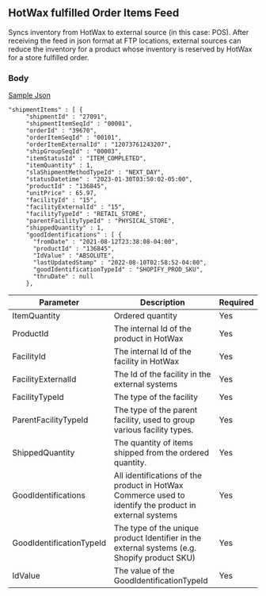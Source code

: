 ## HotWax fulfilled Order Items Feed

Syncs inventory from HotWax to external source (in this case: POS). After receiving the feed in json format at FTP locations, external sources can reduce the inventory for a product whose inventory is reserved by HotWax for a store fulfilled order. 

### Body 
[Sample Json](https://github.com/Dhiraj1405/oms-documentation/blob/BOPIS_API/HOTWAX-HotWaxFulfilledOrderItemsFeed-2023-01-31-04-22-05%20(1).json)

```
"shipmentItems" : [ {
     "shipmentId" : "27091",
     "shipmentItemSeqId" : "00001",
     "orderId" : "39670",
     "orderItemSeqId" : "00101",
     "orderItemExternalId" : "12073761243207",
     "shipGroupSeqId" : "00003",
     "itemStatusId" : "ITEM_COMPLETED",
     "itemQuantity" : 1,
     "slaShipmentMethodTypeId" : "NEXT_DAY",
     "statusDatetime" : "2023-01-30T03:50:02-05:00",
     "productId" : "136845",
     "unitPrice" : 65.97,
     "facilityId" : "15",
     "facilityExternalId" : "15",
     "facilityTypeId" : "RETAIL_STORE",
     "parentFacilityTypeId" : "PHYSICAL_STORE",
     "shippedQuantity" : 1,
     "goodIdentifications" : [ {
       "fromDate" : "2021-08-12T23:38:08-04:00",
       "productId" : "136845",
       "IdValue" : "ABSOLUTE",
       "lastUpdatedStamp" : "2022-08-10T02:58:52-04:00",
       "goodIdentificationTypeId" : "SHOPIFY_PROD_SKU",
       "thruDate" : null
     },
```



| Parameter | Description | Required |
| ---- | ----------- | -------- |
| ItemQuantity | Ordered quantity | Yes |
| ProductId | The internal Id of the product in HotWax | Yes |
| FacilityId | The internal Id of the facility in HotWax | Yes |
| FacilityExternalId | The Id of the facility in the external systems | Yes |
| FacilityTypeId | The type of the facility | Yes |
| ParentFacilityTypeId | The type of the parent facility, used to group various facility types. | Yes |
| ShippedQuantity | The quantity of items shipped from the ordered quantity. | Yes |
| GoodIdentifications | All identifications of the product in HotWax Commerce used to identify the product in external systems | Yes |
| GoodIdentificationTypeId | The type of the unique product Identifier in the external systems (e.g. Shopify product SKU) | Yes |
| IdValue | The value of the GoodIdentificationTypeId | Yes |


